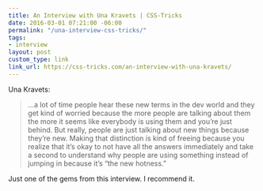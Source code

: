 ```yaml
---
title: An Interview with Una Kravets | CSS-Tricks
date: 2016-03-01 07:21:00 -06:00
permalink: "/una-interview-css-tricks/"
tags:
- interview
layout: post
custom_type: link
link_url: https://css-tricks.com/an-interview-with-una-kravets/
---
```


Una Kravets:

>…a lot of time people hear these new terms in the dev world and they get kind of worried because the more people are talking about them the more it seems like everybody is using them and you’re just behind. But really, people are just talking about new things because they’re new. Making that distinction is kind of freeing because you realize that it’s okay to not have all the answers immediately and take a second to understand why people are using something instead of jumping in because it’s “the new hotness.”

Just one of the gems from this interview. I recommend it.
